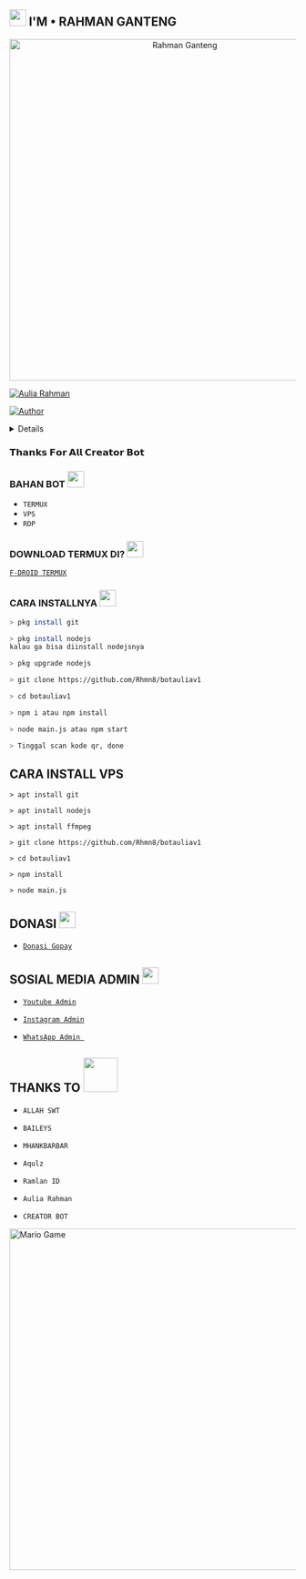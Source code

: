 ## <img src="https://github.com/TheDudeThatCode/TheDudeThatCode/blob/master/Assets/Hi.gif" width="29px"> I'M • RAHMAN GANTENG

<p align="center">

<img src="https://f.top4top.io/p_21072mlo50.jpg" alt="Rahman Ganteng" width="600" />

<a href="https://avatars.githubusercontent.com/u/81602606?v=4"><img title="Aulia Rahman" src="https://img.shields.io/badge/Aulia Rahman-green?colorA=%23ff0000&colorB=%23017e40&style=for-the-badge"></a>

</p>

<p align="center">

<a href="https://github.com/Rhmn8"><img title="Author" src="https://img.shields.io/badge/AUTHOR-AULIA RAHMAN-orange.svg?style=for-the-badge&logo=github"></a>

</p>

<details>

 

</details>

### 𝗧𝗵𝗮𝗻𝗸𝘀 𝗙𝗼𝗿 𝗔𝗹𝗹 𝗖𝗿𝗲𝗮𝘁𝗼𝗿 𝗕𝗼𝘁

### BAHAN BOT <img src="https://github.com/TheDudeThatCode/TheDudeThatCode/blob/master/Assets/powerup.gif" width="29px">

* `TERMUX`
* `VPS`
* `RDP`

### DOWNLOAD TERMUX DI? <img src="https://github.com/TheDudeThatCode/TheDudeThatCode/blob/master/Assets/powerup.gif" width="29px">

[`F-DROID TERMUX`](https://f-droid.org/repo/com.termux_118.apk)


### CARA INSTALLNYA  <img src="https://github.com/TheDudeThatCode/TheDudeThatCode/blob/master/Assets/hmm.gif" width="29px">

```bash
> pkg install git

> pkg install nodejs
kalau ga bisa diinstall nodejsnya

> pkg upgrade nodejs

> git clone https://github.com/Rhmn8/botauliav1

> cd botauliav1

> npm i atau npm install

> node main.js atau npm start

> Tinggal scan kode qr, done

```

## CARA INSTALL VPS

```
> apt install git

> apt install nodejs

> apt install ffmpeg

> git clone https://github.com/Rhmn8/botauliav1

> cd botauliav1

> npm install

> node main.js
```

## DONASI <img src="https://github.com/TheDudeThatCode/TheDudeThatCode/blob/master/Assets/coin.gif" width="29px">

* [`Donasi Gopay`](https://mtsppkpkalteng.mwebs.id/Screenshot_20211217-203533_WhatsApp.jpg) 

## SOSIAL MEDIA ADMIN <img src="https://github.com/TheDudeThatCode/TheDudeThatCode/blob/master/Assets/powerup.gif" width="29px">

* [`Youtube Admin`](https://youtube.com/c/AuliaRahmanOfficialYT123)

* [`Instagram Admin`](https://instagram.com/rahman_nayyers)

* [`WhatsApp Admin `](https://wa.me/6285821676621)

## THANKS TO <img src="https://github.com/TheDudeThatCode/TheDudeThatCode/blob/master/Assets/Handshake.gif" width="60px">

* `ALLAH SWT`

* `BAILEYS`

* `MHANKBARBAR`

* `Aqulz`

* `Ramlan ID`

* `Aulia Rahman`

* `CREATOR BOT`

<img src="https://github.com/TheDudeThatCode/TheDudeThatCode/blob/master/Assets/Mario_Gameplay.gif" alt="Mario Game" width="600" />

